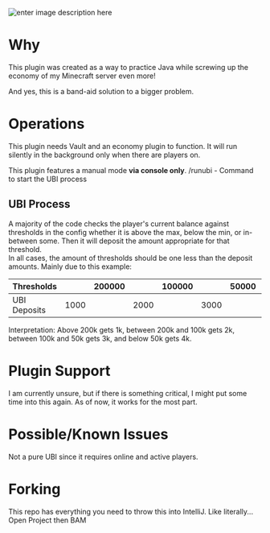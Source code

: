 ![enter image description here](https://raw.githubusercontent.com/thenerdoflight/UBImc/main/UBImc.png)

# Why
This plugin was created as a way to practice Java while screwing up the economy of my Minecraft server even more! 

And yes, this is a band-aid solution to a bigger problem.

# Operations

This plugin needs Vault and an economy plugin to function. 
It will run silently in the background only when there are players on.

This plugin features a manual mode **via console only**.
/runubi - Command to start the UBI process

## UBI Process
A majority of the code checks the player's current balance against thresholds in the config whether it is above the max, below the min, or in-between some. Then it will deposit the amount appropriate for that threshold.  
In all cases, the amount of thresholds should be one less than the deposit amounts. Mainly due to this example:

|Thresholds|  |200000| |100000||50000 | |
|--|--| --| --|--|--|--|--|
|UBI Deposits| 1000 |  | 2000| | 3000| | 4000|

Interpretation: Above 200k gets 1k, between 200k and 100k gets 2k, between 100k and 50k gets 3k, and below 50k gets 4k.

# Plugin Support
 I am currently unsure, but if there is something critical, I might put some time into this again. As of now, it works for the most part.

# Possible/Known Issues
 Not a pure UBI since it requires online and active players.

# Forking
This repo has everything you need to throw this into IntelliJ. Like literally... Open Project then BAM
 
